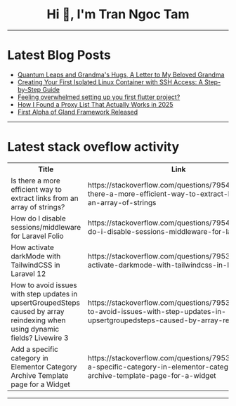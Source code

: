 <h1 align="center">Hi 👋, I'm Tran Ngoc Tam</h1>

---

# Latest Blog Posts 
<!-- BLOG-POST-LIST:START -->
- [Quantum Leaps and Grandma&#39;s Hugs, A Letter to My Beloved Grandma](https://dev.to/aniruddhaadak/quantum-leaps-and-grandmas-hugs-a-letter-to-my-beloved-grandma-jie)
- [Creating Your First Isolated Linux Container with SSH Access: A Step-by-Step Guide](https://dev.to/mart_young_ce778e4c31eb33/creating-your-first-isolated-linux-container-with-ssh-access-a-step-by-step-guide-3j6h)
- [Feeling overwhelmed setting up you first flutter project?](https://dev.to/techifydev/feeling-overwhelmed-setting-up-you-first-flutter-project-1poi)
- [How I Found a Proxy List That Actually Works in 2025](https://dev.to/mjensen/how-i-found-a-proxy-list-that-actually-works-in-2025-5378)
- [First Alpha of Gland Framework Released](https://dev.to/m__mdy__m/first-alpha-of-gland-framework-released-48og)
<!-- BLOG-POST-LIST:END -->

---

# Latest stack oveflow activity
<table>
  <tr><th>Title</th><th>Link</th></tr>
  <!-- STACKOVERFLOW:START --><tr><td>Is there a more efficient way to extract links from an array of strings?</td><td>https://stackoverflow.com/questions/79540136/is-there-a-more-efficient-way-to-extract-links-from-an-array-of-strings</td></tr><tr><td>How do I disable sessions/middleware for Laravel Folio</td><td>https://stackoverflow.com/questions/79540039/how-do-i-disable-sessions-middleware-for-laravel-folio</td></tr><tr><td>How activate darkMode with TailwindCSS in Laravel 12</td><td>https://stackoverflow.com/questions/79539821/how-activate-darkmode-with-tailwindcss-in-laravel-12</td></tr><tr><td>How to avoid issues with step updates in upsertGroupedSteps caused by array reindexing when using dynamic fields? Livewire 3</td><td>https://stackoverflow.com/questions/79539729/how-to-avoid-issues-with-step-updates-in-upsertgroupedsteps-caused-by-array-rein</td></tr><tr><td>Add a specific category in Elementor Category Archive Template page for a Widget</td><td>https://stackoverflow.com/questions/79539636/add-a-specific-category-in-elementor-category-archive-template-page-for-a-widget</td></tr><!-- STACKOVERFLOW:END -->
</table>

---


